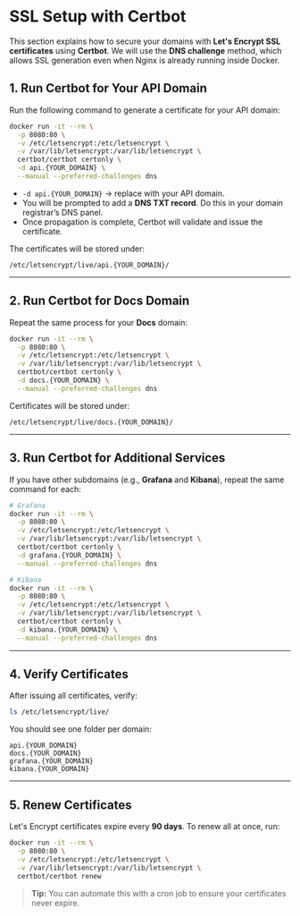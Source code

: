 # SSL Setup with Certbot

This section explains how to secure your domains with **Let's Encrypt SSL certificates** using **Certbot**.
We will use the **DNS challenge** method, which allows SSL generation even when Nginx is already running inside Docker.

## 1. Run Certbot for Your API Domain

Run the following command to generate a certificate for your API domain:

```bash
docker run -it --rm \
  -p 8080:80 \
  -v /etc/letsencrypt:/etc/letsencrypt \
  -v /var/lib/letsencrypt:/var/lib/letsencrypt \
  certbot/certbot certonly \
  -d api.{YOUR_DOMAIN} \
  --manual --preferred-challenges dns
```

- `-d api.{YOUR_DOMAIN}` → replace with your API domain.
- You will be prompted to add a **DNS TXT record**. Do this in your domain registrar’s DNS panel.
- Once propagation is complete, Certbot will validate and issue the certificate.

The certificates will be stored under:

```
/etc/letsencrypt/live/api.{YOUR_DOMAIN}/
```

---

## 2. Run Certbot for Docs Domain

Repeat the same process for your **Docs** domain:

```bash
docker run -it --rm \
  -p 8080:80 \
  -v /etc/letsencrypt:/etc/letsencrypt \
  -v /var/lib/letsencrypt:/var/lib/letsencrypt \
  certbot/certbot certonly \
  -d docs.{YOUR_DOMAIN} \
  --manual --preferred-challenges dns
```

Certificates will be stored under:

```
/etc/letsencrypt/live/docs.{YOUR_DOMAIN}/
```

---

## 3. Run Certbot for Additional Services

If you have other subdomains (e.g., **Grafana** and **Kibana**), repeat the same command for each:

```bash
# Grafana
docker run -it --rm \
  -p 8080:80 \
  -v /etc/letsencrypt:/etc/letsencrypt \
  -v /var/lib/letsencrypt:/var/lib/letsencrypt \
  certbot/certbot certonly \
  -d grafana.{YOUR_DOMAIN} \
  --manual --preferred-challenges dns

# Kibana
docker run -it --rm \
  -p 8080:80 \
  -v /etc/letsencrypt:/etc/letsencrypt \
  -v /var/lib/letsencrypt:/var/lib/letsencrypt \
  certbot/certbot certonly \
  -d kibana.{YOUR_DOMAIN} \
  --manual --preferred-challenges dns
```

---

## 4. Verify Certificates

After issuing all certificates, verify:

```bash
ls /etc/letsencrypt/live/
```

You should see one folder per domain:

```
api.{YOUR_DOMAIN}
docs.{YOUR_DOMAIN}
grafana.{YOUR_DOMAIN}
kibana.{YOUR_DOMAIN}
```

---

## 5. Renew Certificates

Let's Encrypt certificates expire every **90 days**.
To renew all at once, run:

```bash
docker run -it --rm \
  -p 8080:80 \
  -v /etc/letsencrypt:/etc/letsencrypt \
  -v /var/lib/letsencrypt:/var/lib/letsencrypt \
  certbot/certbot renew
```

> **Tip:** You can automate this with a cron job to ensure your certificates never expire.
